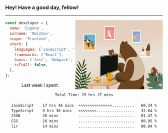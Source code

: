 ### Hey! Have a good day, fellow!
---
<img align='right' alt='GIF' vertical-align='center' src='./src/giphy.gif' width='280px' height='222px'/>

```javascript
const developer = {
  name: 'Eugene',
  surname: 'Molotov',
  scope: 'Frontend',
  stack: {
    languages: ['JavaScript', 'TypeScript'],
    frameworks: ['React'],
    tools: ['Jest', 'Webpack', 'Sass'],
    isItAll: false,
  },
};
```
<p align="center">
  Last week I spent:
</p>
<div align="center">
<!--START_SECTION:waka-->

```txt
Total Time: 29 hrs 27 mins

JavaScript    17 hrs 46 mins  ✎✎✎✎✎✎✎✎✎✎✎✎✎✎✎..........   60.34 %
TypeScript    9 hrs 36 mins   ✎✎✎✎✎✎✎✎.................   32.64 %
JSON          26 mins         .........................   01.47 %
CSS           16 mins         .........................   00.95 %
lir           14 mins         .........................   00.84 %
```

<!--END_SECTION:waka-->

